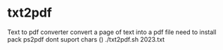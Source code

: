 # txt2pdf
Text to pdf converter convert a page of text into a pdf file need to install pack ps2pdf dont suport chars () ./txt2pdf.sh 2023.txt
